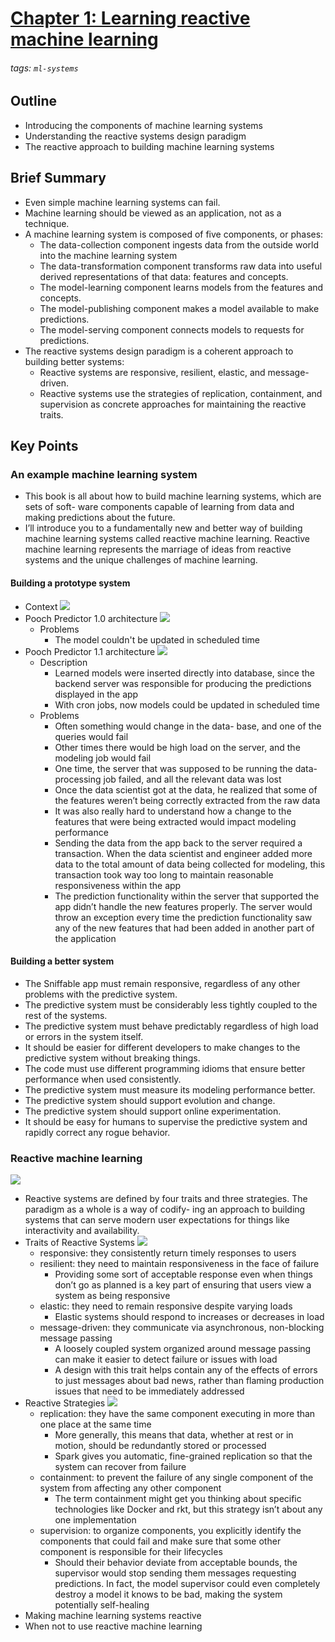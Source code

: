 # [Chapter 1: Learning reactive machine learning](https://hackmd.io/@distributed-systems-engineering/reactive-ml-sytems-ch1)

###### tags: `ml-systems`

## Outline

- Introducing the components of machine learning systems
- Understanding the reactive systems design paradigm
- The reactive approach to building machine learning systems

## Brief Summary

- Even simple machine learning systems can fail.
- Machine learning should be viewed as an application, not as a technique.
- A machine learning system is composed of five components, or phases:
    - The data-collection component ingests data from the outside world into the machine learning system
    - The data-transformation component transforms raw data into useful derived representations of that data: features and concepts.
    - The model-learning component learns models from the features and concepts.
    - The model-publishing component makes a model available to make predictions.
    - The model-serving component connects models to requests for predictions.
- The reactive systems design paradigm is a coherent approach to building better systems:
    - Reactive systems are responsive, resilient, elastic, and message-driven.
    - Reactive systems use the strategies of replication, containment, and supervision as concrete approaches for maintaining the reactive traits.

## Key Points

### An example machine learning system

- This book is all about how to build machine learning systems, which are sets of soft- ware components capable of learning from data and making predictions about the future.
- I’ll introduce you to a fundamentally new and better way of building machine learning systems called reactive machine learning. Reactive machine learning represents the marriage of ideas from reactive systems and the unique challenges of machine learning.

#### Building a prototype system

- Context
![](https://i.imgur.com/6IwCJqi.png)
- Pooch Predictor 1.0 architecture
![](https://i.imgur.com/fTHSldc.png)
    - Problems
        - The model couldn't be updated in scheduled time
- Pooch Predictor 1.1 architecture
![](https://i.imgur.com/0ixAKxz.png)
    - Description
        - Learned models were inserted directly into database, since the backend server was responsible for producing the predictions displayed in the app
        - With cron jobs, now models could be updated in scheduled time
    - Problems
        - Often something would change in the data- base, and one of the queries would fail
        - Other times there would be high load on the server, and the modeling job would fail
        - One time, the server that was supposed to be running the data- processing job failed, and all the relevant data was lost
        - Once the data scientist got at the data, he realized that some of the features weren’t being correctly extracted from the raw data
        - It was also really hard to understand how a change to the features that were being extracted would impact modeling performance
        - Sending the data from the app back to the server required a transaction. When the data scientist and engineer added more data to the total amount of data being collected for modeling, this transaction took way too long to maintain reasonable responsiveness within the app
        - The prediction functionality within the server that supported the app didn’t handle the new features properly. The server would throw an exception every time the prediction functionality saw any of the new features that had been added in another part of the application
        
#### Building a better system

- The Sniffable app must remain responsive, regardless of any other problems with the predictive system.
- The predictive system must be considerably less tightly coupled to the rest of the systems.
- The predictive system must behave predictably regardless of high load or errors in the system itself.
- It should be easier for different developers to make changes to the predictive system without breaking things.
- The code must use different programming idioms that ensure better performance when used consistently.
- The predictive system must measure its modeling performance better.
- The predictive system should support evolution and change.
- The predictive system should support online experimentation.
- It should be easy for humans to supervise the predictive system and rapidly correct any rogue behavior.

### Reactive machine learning

![](https://i.imgur.com/MjAlyTm.png)

- Reactive systems are defined by four traits and three strategies. The paradigm as a whole is a way of codify- ing an approach to building systems that can serve modern user expectations for things like interactivity and availability.
- Traits of Reactive Systems
![](https://i.imgur.com/tZDj9JW.png)
    - responsive: they consistently return timely responses to users
    - resilient: they need to maintain responsiveness in the face of failure
        - Providing some sort of acceptable response even when things don’t go as planned is a key part of ensuring that users view a system as being responsive
    - elastic: they need to remain responsive despite varying loads
        - Elastic systems should respond to increases or decreases in load
    - message-driven: they communicate via asynchronous, non-blocking message passing
        - A loosely coupled system organized around message passing can make it easier to detect failure or issues with load
        - A design with this trait helps contain any of the effects of errors to just messages about bad news, rather than flaming production issues that need to be immediately addressed
- Reactive Strategies
![](https://i.imgur.com/BbqxhGU.png)
    - replication: they have the same component executing in more than one place at the same time
        - More generally, this means that data, whether at rest or in motion, should be redundantly stored or processed
        - Spark gives you automatic, fine-grained replication so that the system can recover from failure
    - containment: to prevent the failure of any single component of the system from affecting any other component
        - The term containment might get you thinking about specific technologies like Docker and rkt, but this strategy isn’t about any one implementation
    - supervision: to organize components, you explicitly identify the components that could fail and make sure that some other component is responsible for their lifecycles
        - Should their behavior deviate from acceptable bounds, the supervisor would stop sending them messages requesting predictions. In fact, the model supervisor could even completely destroy a model it knows to be bad, making the system potentially self-healing
- Making machine learning systems reactive
- When not to use reactive machine learning